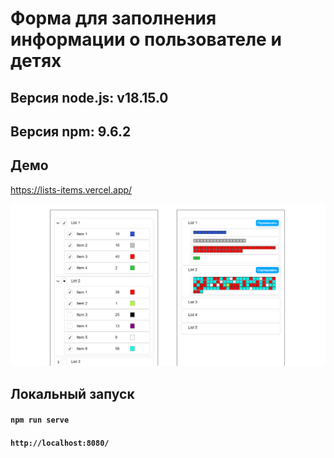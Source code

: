 #  Форма для заполнения информации о пользователе и детях


## Версия node.js: v18.15.0

## Версия npm: 9.6.2


## Демо
https://lists-items.vercel.app/

<img width="603" alt="lists-items" src="https://github.com/DieReiterin/lists-items/blob/main/src/assets/lists-items.png">




## Локальный запуск
#### `npm run serve`
#### `http://localhost:8080/`
